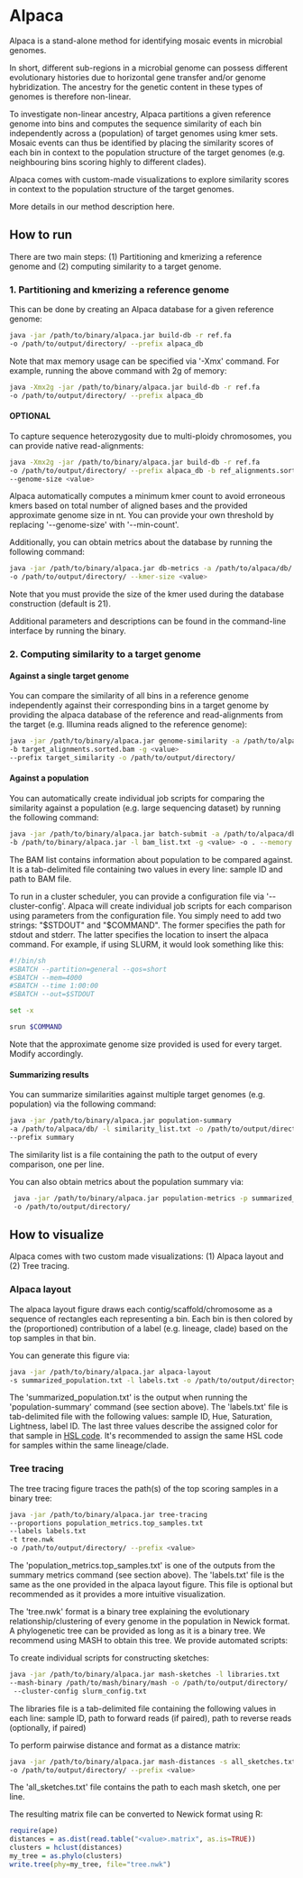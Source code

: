 # Alpaca

Alpaca is a stand-alone method for identifying mosaic events in microbial genomes.

In short, different sub-regions in a microbial genome can possess
different evolutionary histories due to horizontal gene transfer and/or
genome hybridization. The ancestry for the genetic content in these
types of genomes is therefore non-linear.

To investigate non-linear ancestry, Alpaca partitions a given
reference genome into bins and computes the sequence similarity of each bin independently
across a (population) of target genomes using kmer sets. Mosaic events
can thus be identified by placing the similarity scores of each bin in context to
the population structure of the target genomes (e.g. neighbouring bins scoring
highly to different clades).

Alpaca comes with custom-made visualizations to explore similarity scores
in context to the population structure of the target genomes.


More details in our method description here.

## How to run

There are two main steps: (1) Partitioning and kmerizing a reference genome and
(2) computing similarity to a target genome.

### 1. Partitioning and kmerizing a reference genome

This can be done by creating an Alpaca database for a given reference genome:

```bash
java -jar /path/to/binary/alpaca.jar build-db -r ref.fa
-o /path/to/output/directory/ --prefix alpaca_db
```

Note that max memory usage can be specified via '-Xmx' command. For example,
running the above command with 2g of memory:

```bash
java -Xmx2g -jar /path/to/binary/alpaca.jar build-db -r ref.fa
-o /path/to/output/directory/ --prefix alpaca_db
```

#### OPTIONAL
To capture sequence heterozygosity due to multi-ploidy chromosomes, you
can provide native read-alignments:

```bash
java -Xmx2g -jar /path/to/binary/alpaca.jar build-db -r ref.fa
-o /path/to/output/directory/ --prefix alpaca_db -b ref_alignments.sorted.bam
--genome-size <value>
```

Alpaca automatically computes a minimum kmer count to avoid erroneous kmers
based on total number of aligned bases and the provided approximate genome size in nt.
You can provide your own threshold by replacing '--genome-size' with '--min-count'.

Additionally, you can obtain metrics about the database by running the following command:

```bash
java -jar /path/to/binary/alpaca.jar db-metrics -a /path/to/alpaca/db/
-o /path/to/output/directory/ --kmer-size <value>
```

Note that you must provide the size of the kmer used during the database
construction (default is 21).

Additional parameters and descriptions can be found in the command-line
interface by running the binary.

### 2. Computing similarity to a target genome

#### Against a single target genome

You can compare the similarity of all bins in a reference genome
independently against their corresponding bins in a target genome by
providing the alpaca database of the reference and read-alignments from
the target (e.g. Illumina reads aligned to the reference genome):

```bash
java -jar /path/to/binary/alpaca.jar genome-similarity -a /path/to/alpaca/db/
-b target_alignments.sorted.bam -g <value>
--prefix target_similarity -o /path/to/output/directory/
```

#### Against a population

You can automatically create individual job scripts for comparing the similarity
against a population (e.g. large sequencing dataset) by running the following command:

```bash
java -jar /path/to/binary/alpaca.jar batch-submit -a /path/to/alpaca/db/
-b /path/to/binary/alpaca.jar -l bam_list.txt -g <value> -o . --memory <value>
```

The BAM list contains information about population to be compared against.
It is a tab-delimited file containing two values in every line: sample ID and path to BAM file.

To run in a cluster scheduler, you can provide a configuration file via '--cluster-config'.
Alpaca will create individual job scripts for each comparison using parameters from the
configuration file. You simply need to add two strings: "$STDOUT" and "$COMMAND". The
former specifies the path for stdout and stderr. The latter specifies the location to insert
the alpaca command. For example, if using SLURM, it would look something like this:

```bash
#!/bin/sh
#SBATCH --partition=general --qos=short
#SBATCH --mem=4000
#SBATCH --time 1:00:00
#SBATCH --out=$STDOUT

set -x

srun $COMMAND
```

Note that the approximate genome size provided is used for every target. Modify accordingly.

#### Summarizing results

You can summarize similarities against multiple target genomes (e.g. population)
via the following command:

```bash
java -jar /path/to/binary/alpaca.jar population-summary
-a /path/to/alpaca/db/ -l similarity_list.txt -o /path/to/output/directory
--prefix summary
```

The similarity list is a file containing the path to the output of every
comparison, one per line.

You can also obtain metrics about the population summary via:

```bash
 java -jar /path/to/binary/alpaca.jar population-metrics -p summarized_population.txt
 -o /path/to/output/directory/
```

## How to visualize

Alpaca comes with two custom made visualizations: (1) Alpaca layout and
(2) Tree tracing.

### Alpaca layout

The alpaca layout figure draws each contig/scaffold/chromosome as a sequence
of rectangles each representing a bin. Each bin is then colored by the
(proportioned) contribution of a label (e.g. lineage, clade) based on
 the top samples in that bin.

 You can generate this figure via:

 ```bash
java -jar /path/to/binary/alpaca.jar alpaca-layout
-s summarized_population.txt -l labels.txt -o /path/to/output/directory/
 ```

 The 'summarized_population.txt' is the output when running the 'population-summary'
 command (see section above). The 'labels.txt' file is tab-delimited file
 with the following values: sample ID, Hue, Saturation, Lightness, label ID.
 The last three values describe the assigned color for that sample in
 [HSL code](http://colorizer.org/). It's recommended to assign the same HSL
 code for samples within the same lineage/clade.

### Tree tracing

 The tree tracing figure traces the path(s) of the top scoring samples in
 a binary tree:

```bash
java -jar /path/to/binary/alpaca.jar tree-tracing
--proportions population_metrics.top_samples.txt
--labels labels.txt
-t tree.nwk
-o /path/to/output/directory/ --prefix <value>
```

The 'population_metrics.top_samples.txt' is one of the outputs from the
summary metrics command (see section above). The 'labels.txt' file is
the same as the one provided in the alpaca layout figure. This file is
optional but recommended as it provides a more intuitive visualization.

The 'tree.nwk' format is a binary tree explaining the evolutionary relationship/clustering
of every genome in the population in Newick format. A phylogenetic tree
can be provided as long as it is a binary tree. We recommend using
MASH to obtain this tree. We provide automated scripts:

To create individual scripts for constructing sketches:

```bash
java -jar /path/to/binary/alpaca.jar mash-sketches -l libraries.txt
--mash-binary /path/to/mash/binary/mash -o /path/to/output/directory/
 --cluster-config slurm_config.txt
```

The libraries file is a tab-delimited file containing the following values
in each line: sample ID, path to forward reads (if paired), path to reverse reads (optionally, if paired)

To perform pairwise distance and format as a distance matrix:

```bash
java -jar /path/to/binary/alpaca.jar mash-distances -s all_sketches.txt
-o /path/to/output/directory/ --prefix <value>
```

The 'all_sketches.txt' file contains the path to each mash sketch, one
per line.


The resulting matrix file can be converted to Newick format using R:
```R
require(ape)
distances = as.dist(read.table("<value>.matrix", as.is=TRUE))
clusters = hclust(distances)
my_tree = as.phylo(clusters)
write.tree(phy=my_tree, file="tree.nwk")
````

